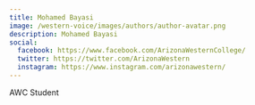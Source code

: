```yaml
---
title: Mohamed Bayasi
image: /western-voice/images/authors/author-avatar.png
description: Mohamed Bayasi
social:
  facebook: https://www.facebook.com/ArizonaWesternCollege/
  twitter: https://twitter.com/ArizonaWestern
  instagram: https://www.instagram.com/arizonawestern/
---
```


AWC Student